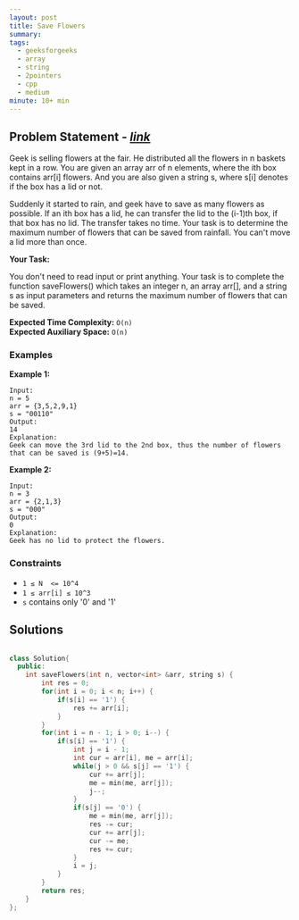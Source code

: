 ```yaml
---
layout: post
title: Save Flowers
summary:
tags:
  - geeksforgeeks
  - array
  - string
  - 2pointers
  - cpp
  - medium
minute: 10+ min
---
```


## Problem Statement - [_link_](https://practice.geeksforgeeks.org/contest/gfg-weekly-coding-contest-92/problems#)

Geek is selling flowers at the fair. He distributed all the flowers in n baskets kept in a row. You are given an array arr of n elements, where the ith box contains arr[i] flowers. And you are also given a string s, where s[i] denotes if the box has a lid or not.

Suddenly it started to rain, and geek have to save as many flowers as possible. If an ith box has a lid, he can transfer the lid to the (i-1)th box, if that box has no lid. The transfer takes no time. Your task is to determine the maximum number of flowers that can be saved from rainfall. You can't move a lid more than once.

**Your Task:**

You don't need to read input or print anything. Your task is to complete the function saveFlowers() which takes an integer n, an array arr[], and a string s as input parameters and returns the maximum number of flowers that can be saved.

**Expected Time Complexity:** `O(n)`  
**Expected Auxiliary Space:** `O(n)`

### Examples

**Example 1:**

```
Input:
n = 5
arr = {3,5,2,9,1}
s = "00110"
Output:
14
Explanation:
Geek can move the 3rd lid to the 2nd box, thus the number of flowers that can be saved is (9+5)=14.
```

**Example 2:**

```
Input:
n = 3
arr = {2,1,3}
s = "000"
Output:
0
Explanation:
Geek has no lid to protect the flowers.
```

### Constraints

- `1 ≤ N  <= 10^4`
- `1 ≤ arr[i] ≤ 10^3`
- `s` contains only '0' and '1'

## Solutions

```cpp

class Solution{
  public:
    int saveFlowers(int n, vector<int> &arr, string s) {
        int res = 0;
        for(int i = 0; i < n; i++) {
            if(s[i] == '1') {
                res += arr[i];
            }
        }
        for(int i = n - 1; i > 0; i--) {
            if(s[i] == '1') {
                int j = i - 1;
                int cur = arr[i], me = arr[i];
                while(j > 0 && s[j] == '1') {
                    cur += arr[j];
                    me = min(me, arr[j]);
                    j--;
                }
                if(s[j] == '0') {
                    me = min(me, arr[j]);
                    res -= cur;
                    cur += arr[j];
                    cur -= me;
                    res += cur;
                }
                i = j;
            }
        }
        return res;
    }
};

```
